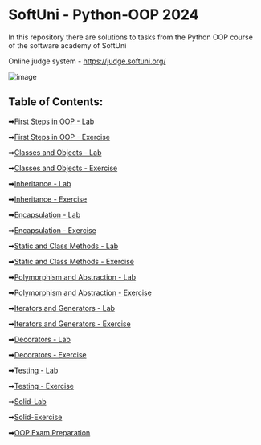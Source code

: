 # SoftUni - Python-OOP 2024
In this repository there are solutions to tasks from the Python OOP course of the software academy of SoftUni

Online judge system - https://judge.softuni.org/ 

![image](https://user-images.githubusercontent.com/68993494/185683680-bcfefe65-88fb-4192-b0b2-ff9130c39487.png)

## Table of Contents:

➡[First Steps in OOP - Lab](https://github.com/GeorgiDN/Python-OOP/tree/main/First%20Steps%20in%20OOP%20-%20Lab)

➡[First Steps in OOP - Exercise](https://github.com/GeorgiDN/Python-OOP/tree/main/First%20Steps%20in%20OOP%20-%20%20Exercise)

➡[Classes and Objects - Lab](https://github.com/GeorgiDN/Python-OOP/tree/main/Classes%20and%20Objects%20-%20Lab)

➡[Classes and Objects - Exercise](https://github.com/GeorgiDN/Python-OOP/tree/main/Classes%20and%20Objects%20-%20Exercise)

➡[Inheritance - Lab](https://github.com/GeorgiDN/Python-OOP/tree/main/Inheritance%20-%20Lab)

➡[Inheritance - Exercise](https://github.com/GeorgiDN/Python-OOP/tree/main/Inheritance%20-%20Exercise)

➡[Encapsulation - Lab](https://github.com/GeorgiDN/Python-OOP/tree/main/Encapsulation%20-%20Lab)

➡[Encapsulation - Exercise](https://github.com/GeorgiDN/Python-OOP/tree/main/Encapsulation%20-%20Exercise)

➡[Static and Class Methods - Lab](https://github.com/GeorgiDN/Python-OOP/tree/main/Static%20and%20Class%20Methods%20-%20Lab)

➡[Static and Class Methods - Exercise](https://github.com/GeorgiDN/Python-OOP/tree/main/Static%20and%20Class%20Methods%20-%20Exercise)

➡[Polymorphism and Abstraction - Lab](https://github.com/GeorgiDN/Python-OOP/tree/main/Polymorphism%20and%20Abstraction%20-%20Lab)

➡[Polymorphism and Abstraction - Exercise](https://github.com/GeorgiDN/Python-OOP/tree/main/Polymorphism%20and%20Abstraction%20-%20Exercise)

➡[Iterators and Generators - Lab](https://github.com/GeorgiDN/Python-OOP/tree/main/Iterators%20and%20Generators%20-%20Lab)

➡[Iterators and Generators - Exercise](https://github.com/GeorgiDN/Python-OOP/tree/main/Iterators%20and%20Generators%20-%20Exercise)

➡[Decorators - Lab](https://github.com/GeorgiDN/Python-OOP/tree/main/Decorators%20-%20Lab)

➡[Decorators - Exercise](https://github.com/GeorgiDN/Python-OOP)

➡[Testing - Lab](https://github.com/GeorgiDN/Python-OOP/tree/main/Testing%20-%20Lab)

➡[Testing - Exercise](https://github.com/GeorgiDN/Python-OOP/tree/main/Testing%20-%20Exercise)

➡[Solid-Lab](https://github.com/GeorgiDN/Python-OOP/tree/main/Solid-Lab)

➡[Solid-Exercise](https://github.com/GeorgiDN/Python-OOP/tree/main/Solid-Exercise)

➡[OOP Exam Preparation](https://github.com/GeorgiDN/Python-OOP/tree/main/OOP%20-%20Exam%20Preparation)

